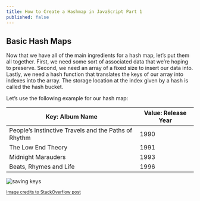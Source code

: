 ```yaml
---
title: How to Create a Hashmap in JavaScript Part 1
published: false
---
```


## Basic Hash Maps

Now that we have all of the main ingredients for a hash map, let’s put them all together. First, we need some sort of associated data that we’re hoping to preserve. Second, we need an array of a fixed size to insert our data into. Lastly, we need a hash function that translates the keys of our array into indexes into the array. The storage location at the index given by a hash is called the hash bucket.

Let’s use the following example for our hash map:


| Key: Album Name | Value: Release Year |
| --------------| ------------ |
| People’s Instinctive Travels and the Paths of Rhythm | 1990     |
| The Low End Theory        | 1991     |
| Midnight Marauders   | 1993     |
| Beats, Rhymes and Life      | 1996         |


![saving keys](https://i.stack.imgur.com/zHvEe.jpg)

<sub>[Image credits to StackOverflow post](https://stackoverflow.com/questions/6493605/how-does-a-java-hashmap-handle-different-objects-with-the-same-hash-code)</sub>
